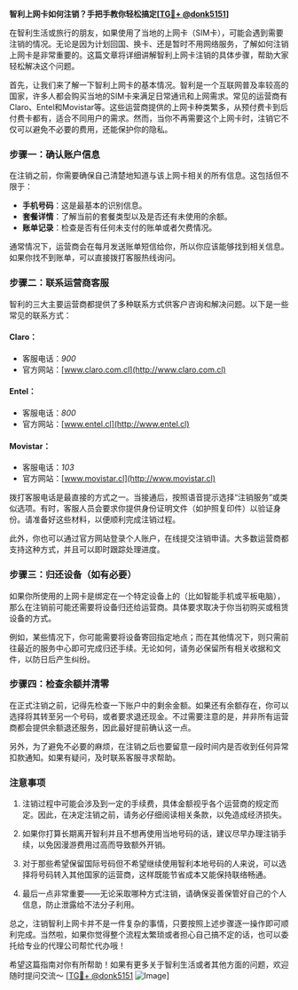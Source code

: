 **智利上网卡如何注销？手把手教你轻松搞定[[TG💪+ @donk5151](https://t.me/s/donk5151)]**

在智利生活或旅行的朋友，如果使用了当地的上网卡（SIM卡），可能会遇到需要注销的情况。无论是因为计划回国、换卡、还是暂时不用网络服务，了解如何注销上网卡是非常重要的。这篇文章将详细讲解智利上网卡注销的具体步骤，帮助大家轻松解决这个问题。

首先，让我们来了解一下智利上网卡的基本情况。智利是一个互联网普及率较高的国家，许多人都会购买当地的SIM卡来满足日常通讯和上网需求。常见的运营商有Claro、Entel和Movistar等。这些运营商提供的上网卡种类繁多，从预付费卡到后付费卡都有，适合不同用户的需求。然而，当你不再需要这个上网卡时，注销它不仅可以避免不必要的费用，还能保护你的隐私。

### 步骤一：确认账户信息

在注销之前，你需要确保自己清楚地知道与该上网卡相关的所有信息。这包括但不限于：

- **手机号码**：这是最基本的识别信息。
- **套餐详情**：了解当前的套餐类型以及是否还有未使用的余额。
- **账单记录**：检查是否有任何未支付的账单或者欠费情况。

通常情况下，运营商会在每月发送账单短信给你，所以你应该能够找到相关信息。如果你找不到账单，可以直接拨打客服热线询问。

### 步骤二：联系运营商客服

智利的三大主要运营商都提供了多种联系方式供客户咨询和解决问题。以下是一些常见的联系方式：

#### Claro：
- 客服电话：*900*
- 官方网站：[www.claro.com.cl](http://www.claro.com.cl)

#### Entel：
- 客服电话：*800*
- 官方网站：[www.entel.cl](http://www.entel.cl)

#### Movistar：
- 客服电话：*103*
- 官方网站：[www.movistar.cl](http://www.movistar.cl)

拨打客服电话是最直接的方式之一。当接通后，按照语音提示选择“注销服务”或类似选项。有时，客服人员会要求你提供身份证明文件（如护照复印件）以验证身份。请准备好这些材料，以便顺利完成注销过程。

此外，你也可以通过官方网站登录个人账户，在线提交注销申请。大多数运营商都支持这种方式，并且可以即时跟踪处理进度。

### 步骤三：归还设备（如有必要）

如果你所使用的上网卡是绑定在一个特定设备上的（比如智能手机或平板电脑），那么在注销前可能还需要将设备归还给运营商。具体要求取决于你当初购买或租赁设备的方式。

例如，某些情况下，你可能需要将设备寄回指定地点；而在其他情况下，则只需前往最近的服务中心即可完成归还手续。无论如何，请务必保留所有相关收据和文件，以防日后产生纠纷。

### 步骤四：检查余额并清零

在正式注销之前，记得先检查一下账户中的剩余金额。如果还有余额存在，你可以选择将其转至另一个号码，或者要求退还现金。不过需要注意的是，并非所有运营商都会提供余额退还服务，因此最好提前确认这一点。

另外，为了避免不必要的麻烦，在注销之后也要留意一段时间内是否收到任何异常扣款通知。如果有疑问，及时联系客服寻求帮助。

### 注意事项

1. 注销过程中可能会涉及到一定的手续费，具体金额视乎各个运营商的规定而定。因此，在决定注销之前，请务必仔细阅读相关条款，以免造成经济损失。
   
2. 如果你打算长期离开智利并且不想再使用当地号码的话，建议尽早办理注销手续，以免因漫游费用过高而导致额外开销。

3. 对于那些希望保留国际号码但不希望继续使用智利本地号码的人来说，可以选择将号码转入其他国家的运营商，这样既能节省成本又能保持联络畅通。

4. 最后一点非常重要——无论采取哪种方式注销，请确保妥善保管好自己的个人信息，防止泄露给不法分子利用。

总之，注销智利上网卡并不是一件复杂的事情，只要按照上述步骤逐一操作即可顺利完成。当然啦，如果你觉得整个流程太繁琐或者担心自己搞不定的话，也可以委托给专业的代理公司帮忙代办哦！

希望这篇指南对你有所帮助！如果有更多关于智利生活或者其他方面的问题，欢迎随时提问交流～ [[TG💪+ @donk5151](https://t.me/s/donk5151) ![Image](https://i.postimg.cc/rwNCRYN7/Snipaste-2025-04-30-17-27-05.png)]